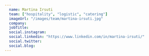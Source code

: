 ```yaml
---
  name: Martina Irsuti
  team: ["hospitality", "logistic", "catering"]
  imageUrl: "/images/team/martina-irsuti.jpg"
  company: 
  jobTitle: 
  social.instagram: 
  social.linkedin: "https://www.linkedin.com/in/martina-irsuti/"
  social.twitter: 
  social.blog: 
---
```

